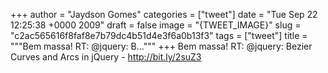 
+++
author = "Jaydson Gomes"
categories = ["tweet"]
date = "Tue Sep 22 12:25:38 +0000 2009"
draft = false
image = "{TWEET_IMAGE}"
slug = "c2ac565616f8faf8e7b79dc4b51d4e3f6a0b13f3"
tags = ["tweet"]
title = """Bem massa! RT: @jquery: B..."""
+++
Bem massa! RT: @jquery: Bezier Curves and Arcs in jQuery - http://bit.ly/2suZ3
